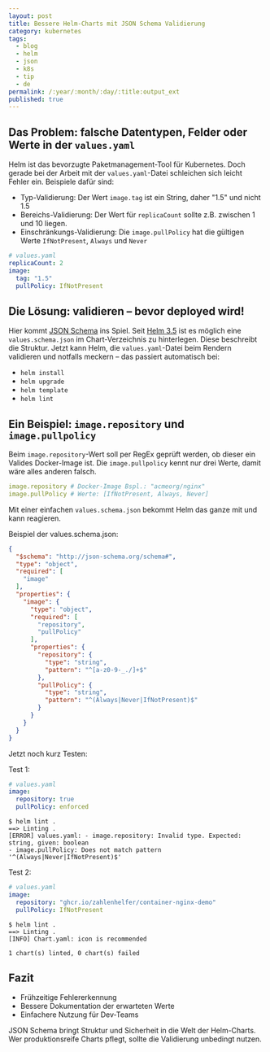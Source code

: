 ```yaml
---
layout: post
title: Bessere Helm-Charts mit JSON Schema Validierung
category: kubernetes
tags:
  - blog
  - helm
  - json
  - k8s
  - tip
  - de
permalink: /:year/:month/:day/:title:output_ext
published: true
---
```


## Das Problem: falsche Datentypen, Felder oder Werte in der `values.yaml`

Helm ist das bevorzugte Paketmanagement-Tool für Kubernetes. Doch gerade bei der Arbeit mit der `values.yaml`-Datei schleichen sich leicht Fehler ein. Beispiele dafür sind:

- Typ-Validierung: Der Wert `image.tag` ist ein String, daher "1.5" und nicht 1.5
- Bereichs-Validierung: Der Wert für `replicaCount` sollte z.B. zwischen 1 und 10 liegen.
- Einschränkungs-Validierung: Die `image.pullPolicy` hat die gültigen Werte `IfNotPresent`, `Always` und `Never`

```yaml
# values.yaml
replicaCount: 2
image:
  tag: "1.5"
  pullPolicy: IfNotPresent
```

## Die Lösung: validieren – bevor deployed wird!
Hier kommt [JSON Schema](https://json-schema.org/) ins Spiel. Seit [Helm 3.5](https://helm.sh/docs/faq/changes_since_helm2/#validating-chart-values-with-jsonschema) ist es möglich eine `values.schema.json` im Chart-Verzeichnis zu hinterlegen. Diese beschreibt die Struktur. Jetzt kann Helm, die `values.yaml`-Datei beim Rendern validieren und notfalls meckern – das passiert automatisch bei:

- `helm install`
- `helm upgrade`
- `helm template`
- `helm lint`

## Ein Beispiel: `image.repository` und `image.pullpolicy`
Beim `image.repository`-Wert soll per RegEx geprüft werden, ob dieser ein Valides Docker-Image ist. Die `image.pullpolicy` kennt nur drei Werte, damit wäre alles anderen falsch.

```yaml
image.repository # Docker-Image Bspl.: "acmeorg/nginx"
image.pullPolicy # Werte: [IfNotPresent, Always, Never]
```

Mit einer einfachen `values.schema.json` bekommt Helm das ganze mit und kann reagieren.

Beispiel der values.schema.json:
```json
{
  "$schema": "http://json-schema.org/schema#",
  "type": "object",
  "required": [
    "image"
  ],
  "properties": {
    "image": {
      "type": "object",
      "required": [
        "repository",
        "pullPolicy"
      ],
      "properties": {
        "repository": {
          "type": "string",
          "pattern": "^[a-z0-9-_./]+$"
        },
        "pullPolicy": {
          "type": "string",
          "pattern": "^(Always|Never|IfNotPresent)$"
        }
      }
    }
  }
}
```

Jetzt noch kurz Testen:

Test 1:
```yaml
# values.yaml
image:
  repository: true
  pullPolicy: enforced
```

```console
$ helm lint .
==> Linting .
[ERROR] values.yaml: - image.repository: Invalid type. Expected: string, given: boolean
- image.pullPolicy: Does not match pattern '^(Always|Never|IfNotPresent)$'
```

Test 2: 

```yaml
# values.yaml
image:
  repository: "ghcr.io/zahlenhelfer/container-nginx-demo"
  pullPolicy: IfNotPresent
```

```console
$ helm lint .
==> Linting .
[INFO] Chart.yaml: icon is recommended

1 chart(s) linted, 0 chart(s) failed
```

## Fazit
- Frühzeitige Fehlererkennung
- Bessere Dokumentation der erwarteten Werte
- Einfachere Nutzung für Dev-Teams

JSON Schema bringt Struktur und Sicherheit in die Welt der Helm-Charts. Wer produktionsreife Charts pflegt, sollte die Validierung unbedingt nutzen.